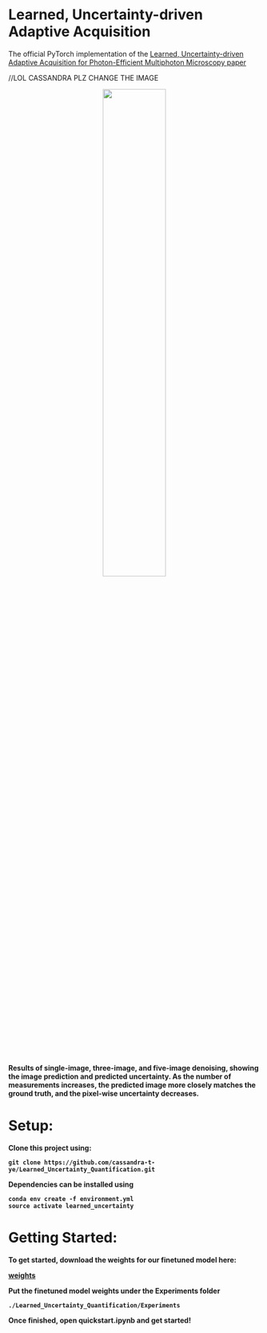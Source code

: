 # Learned, Uncertainty-driven Adaptive Acquisition
The official PyTorch implementation of the [Learned, Uncertainty-driven Adaptive Acquisition for Photon-Efficient Multiphoton Microscopy paper](https://arxiv.org/abs/2310.16102)

//LOL CASSANDRA PLZ CHANGE THE IMAGE

<div align="center">
  <img src="./readme_graphics/uncertainty_gif.gif" width="50%" />
  <br/>
  <div align="left" width="50%">
    <figcaption display="table-caption" width="70%"><b> Results of single-image, three-image, and five-image denoising, showing the image prediction and predicted uncertainty. As the number of measurements increases, the predicted image more closely matches the ground truth, and the pixel-wise uncertainty decreases.</figcaption>
  </div>
</div>

# Setup: 
Clone this project using:

```
git clone https://github.com/cassandra-t-ye/Learned_Uncertainty_Quantification.git
```

Dependencies can be installed using

```
conda env create -f environment.yml
source activate learned_uncertainty
```

# Getting Started:

To get started, download the weights for our finetuned model here:

[weights](https://drive.google.com/file/d/1tTP6eeCMWohNpm9i2Mq49IbK-M6VXpE8/view?usp=sharing)

Put the finetuned model weights under the **Experiments** folder
```
./Learned_Uncertainty_Quantification/Experiments
```
Once finished, open **quickstart.ipynb** and get started!


